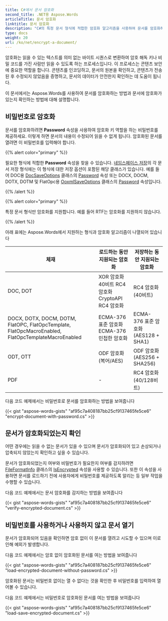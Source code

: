 ```yaml
---
title: C#에서 문서 암호화
second_title: .NET용 Aspose.Words
articleTitle: 문서 암호화
linktitle: 문서 암호화
description: "C#의 특정 문서 형식에 적합한 암호화 알고리즘을 사용하여 문서를 암호화하세요."
type: docs
weight: 20
url: /ko/net/encrypt-a-document/
---
```


암호화는 읽을 수 있는 텍스트를 의미 없는 바이트 시퀀스로 변환하여 암호 해독 키나 비밀 코드를 가진 사람만 읽을 수 있도록 하는 프로세스입니다. 이 프로세스는 콘텐츠 보안에 중요한 역할을 합니다. 콘텐츠를 인코딩하고, 문서의 원본을 확인하고, 콘텐츠가 전송된 후 수정되지 않았음을 증명하고, 문서의 데이터가 안전한지 확인하는 데 도움이 됩니다.

이 문서에서는 Aspose.Words를 사용하여 문서를 암호화하는 방법과 문서에 암호화가 있는지 확인하는 방법에 대해 설명합니다.

## 비밀번호로 암호화

문서를 암호화하려면 **Password** 속성을 사용하여 암호화 키 역할을 하는 비밀번호를 제공하세요. 이렇게 하면 문서의 내용이 수정되어 읽을 수 없게 됩니다. 암호화된 문서를 열려면 이 비밀번호를 입력해야 합니다.

{{% alert color="primary" %}}

필요한 형식에 적합한 **Password** 속성을 찾을 수 있습니다. [네임스페이스 저장](https://reference.aspose.com/words/net/aspose.words.saving/)의 각 문서 저장 형식에는 이 형식에 대한 저장 옵션이 포함된 해당 클래스가 있습니다. 예를 들어 DOC용 [DocSaveOptions](https://reference.aspose.com/words/net/aspose.words.saving/docsaveoptions/) 클래스의 [Password](https://reference.aspose.com/words/net/aspose.words.saving/docsaveoptions/password/) 속성 또는 DOCX, DOCM, DOTX, DOTM 및 FlatOpc용 [OoxmlSaveOptions](https://reference.aspose.com/words/net/aspose.words.saving/ooxmlsaveoptions/) 클래스의 [Password](https://reference.aspose.com/words/net/aspose.words.saving/ooxmlsaveoptions/password/) 속성입니다.

{{% /alert %}}

{{% alert color="primary" %}}

특정 문서 형식만 암호화를 지원합니다. 예를 들어 RTF는 암호화를 지원하지 않습니다.

{{% /alert %}}

아래 표에는 Aspose.Words에서 지원하는 형식과 암호화 알고리즘이 나열되어 있습니다

| 체재 |  로드하는 동안 지원되는 암호화 |  저장하는 동안 지원되는 암호화 |
|  ------------------------------------------------------------  |  -----------------------------------------------------------  |  --------------------------------------------  |
|  DOC, DOT |  XOR 암호화40비트 RC4 암호화CryptoAPI RC4 암호화 |  RC4 암호화(40비트) |
|  DOCX, DOTX, DOCM, DOTM, FlatOPC, FlatOpcTemplate, FlatOpcMacroEnabled, FlatOpcTemplateMacroEnabled |  ECMA-376 표준 암호화ECMA-376 민첩한 암호화 |  ECMA-376 표준 암호화(AES128 + SHA1) |
|  ODT, OTT |  ODF 암호화(복어/AES) |  ODF 암호화(AES256 + SHA256) |
|  PDF |  -                                                            |  RC4 암호화(40/128비트) |

다음 코드 예제에서는 비밀번호로 문서를 암호화하는 방법을 보여줍니다

{{< gist "aspose-words-gists" "af95c7a408187bb25cf9137465fe5ce6" "encrypt-document-with-password.cs" >}}

## 문서가 암호화되었는지 확인

어떤 경우에는 읽을 수 없는 문서가 있을 수 있으며 문서가 암호화되어 있고 손상되거나 압축되지 않았는지 확인하고 싶을 수 있습니다.

문서가 암호화되었는지 여부와 비밀번호가 필요한지 여부를 감지하려면 [FileFormatInfo](https://reference.aspose.com/words/net/aspose.words/fileformatinfo/) 클래스의 [IsEncrypted](https://reference.aspose.com/words/net/aspose.words/fileformatinfo/isencrypted/) 속성을 사용할 수 있습니다. 또한 이 속성을 사용하면 문서를 로드하기 전에 사용자에게 비밀번호를 제공하도록 알리는 등 일부 작업을 수행할 수 있습니다.

다음 코드 예제에서는 문서 암호화를 감지하는 방법을 보여줍니다

{{< gist "aspose-words-gists" "af95c7a408187bb25cf9137465fe5ce6" "verify-encrypted-document.cs" >}}

## 비밀번호를 사용하거나 사용하지 않고 문서 열기

문서가 암호화되어 있음을 확인하면 암호 없이 이 문서를 열려고 시도할 수 있으며 이로 인해 예외가 발생합니다.

다음 코드 예제에서는 암호 없이 암호화된 문서를 여는 방법을 보여줍니다

{{< gist "aspose-words-gists" "af95c7a408187bb25cf9137465fe5ce6" "load-encrypted-document-without-password.cs" >}}

암호화된 문서는 비밀번호 없이는 열 수 없다는 것을 확인한 후 비밀번호를 입력하여 열어볼 수 있습니다.

다음 코드 예제에서는 비밀번호로 암호화된 문서를 여는 방법을 보여줍니다

{{< gist "aspose-words-gists" "af95c7a408187bb25cf9137465fe5ce6" "load-save-encrypted-document.cs" >}}
